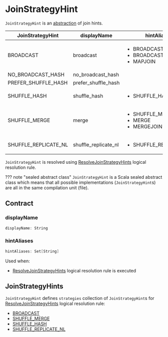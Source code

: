 # JoinStrategyHint

`JoinStrategyHint` is an [abstraction](#contract) of join hints.

JoinStrategyHint     | displayName          | hintAliases
---------------------|----------------------|---------
<span id="BROADCAST"> BROADCAST                       | broadcast            | <ul><li>BROADCAST</li><li>BROADCASTJOIN</li><li>MAPJOIN</li></ul>
<span id="NO_BROADCAST_HASH"> NO_BROADCAST_HASH       | no_broadcast_hash    |
<span id="PREFER_SHUFFLE_HASH"> PREFER_SHUFFLE_HASH   | prefer_shuffle_hash  |
<span id="SHUFFLE_HASH"> SHUFFLE_HASH                 | shuffle_hash         | <ul><li>SHUFFLE_HASH</li></ul>
<span id="SHUFFLE_MERGE"> SHUFFLE_MERGE               | merge                | <ul><li>SHUFFLE_MERGE</li><li>MERGE</li><li>MERGEJOIN</li></ul>
<span id="SHUFFLE_REPLICATE_NL"> SHUFFLE_REPLICATE_NL | shuffle_replicate_nl | <ul><li>SHUFFLE_REPLICATE_NL</li></ul>

`JoinStrategyHint` is resolved using [ResolveJoinStrategyHints](logical-analysis-rules/ResolveJoinStrategyHints.md) logical resolution rule.

??? note "sealed abstract class"
    `JoinStrategyHint` is a Scala sealed abstract class which means that all possible implementations (`JoinStrategyHint`s) are all in the same compilation unit (file).

## Contract

### <span id="displayName"><span id="toString"> displayName

```scala
displayName: String
```

### <span id="hintAliases"> hintAliases

```scala
hintAliases: Set[String]
```

Used when:

* [ResolveJoinStrategyHints](logical-analysis-rules/ResolveJoinStrategyHints.md) logical resolution rule is executed

## <span id="strategies"> JoinStrategyHints

`JoinStrategyHint` defines `strategies` collection of `JoinStrategyHint`s for [ResolveJoinStrategyHints](logical-analysis-rules/ResolveJoinStrategyHints.md#STRATEGY_HINT_NAMES) logical resolution rule:

* [BROADCAST](#BROADCAST)
* [SHUFFLE_MERGE](#SHUFFLE_MERGE)
* [SHUFFLE_HASH](#SHUFFLE_HASH)
* [SHUFFLE_REPLICATE_NL](#SHUFFLE_REPLICATE_NL)
